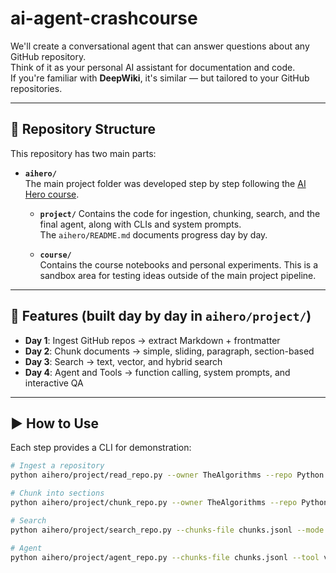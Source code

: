 # ai-agent-crashcourse

We'll create a conversational agent that can answer questions about any GitHub repository.  
Think of it as your personal AI assistant for documentation and code.  
If you're familiar with **DeepWiki**, it's similar — but tailored to your GitHub repositories.

---

## 📂 Repository Structure

This repository has two main parts:

- **`aihero/`**  
  The main project folder was developed step by step following the [AI Hero course](https://alexeygrigorev.com/aihero/).  
  - **`project/`** 
  Contains the code for ingestion, chunking, search, and the final agent, along with CLIs and system prompts.  
  The `aihero/README.md` documents progress day by day.

  - **`course/`**  
  Contains the course notebooks and personal experiments. This is a sandbox area for testing ideas outside of the main project pipeline.

---

## 🚀 Features (built day by day in `aihero/project/`)

- **Day 1**: Ingest GitHub repos → extract Markdown + frontmatter  
- **Day 2**: Chunk documents → simple, sliding, paragraph, section-based  
- **Day 3**: Search → text, vector, and hybrid search  
- **Day 4**: Agent and Tools → function calling, system prompts, and interactive QA  

---

## ▶️ How to Use

Each step provides a CLI for demonstration:

```bash
# Ingest a repository
python aihero/project/read_repo.py --owner TheAlgorithms --repo Python --branch master

# Chunk into sections
python aihero/project/chunk_repo.py --owner TheAlgorithms --repo Python --branch master --method section --save-json

# Search
python aihero/project/search_repo.py --chunks-file chunks.jsonl --mode vector --query "What are the main sorting methods?"

# Agent
python aihero/project/agent_repo.py --chunks-file chunks.jsonl --tool vector --query "What are the main sorting methods?"
